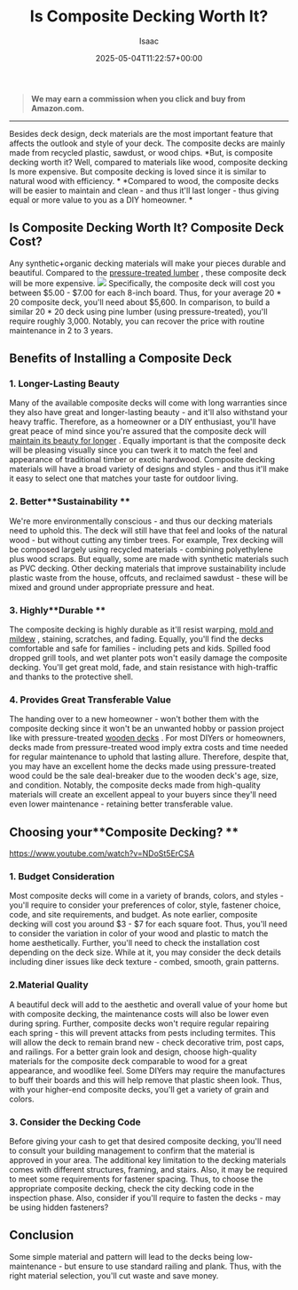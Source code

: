 ﻿---
author: Isaac
layout: post
title: Is Composite Decking Worth It?
date: '2025-05-04T11:22:57+00:00'
categories:
- DIY Paintings
tags: []
slug: /is-composite-decking-worth-it/
lastmod: 2025-05-07T12:21:28+03:00
---
> **We may earn a commission when you click and buy from Amazon.com.**
>

---
Besides deck design, deck materials are the most important feature that affects the outlook and style of your deck. The composite decks are mainly made from recycled plastic, sawdust, or wood chips.
*But, is composite decking worth it? Well, compared to materials like wood, composite decking Is more expensive. But composite decking is loved since it is similar to natural wood with efficiency. *
*Compared to wood, the composite decks will be easier to maintain and clean - and thus it'll last longer - thus giving equal or more value to you as a DIY homeowner. *
## Is Composite Decking Worth It? Composite Deck Cost?
Any synthetic+organic decking materials will make your pieces durable and beautiful. Compared to the
[pressure-treated lumber](https://pestpolicy.com/best-deck-stain-for-pressure-treated-wood/)
, these composite deck will be more expensive.
![](/assets/img/03/Is-Composite-Decking-Worth-It-300x200.jpg)
Specifically, the composite deck will cost you between $5.00 - $7.00 for each 8-inch board. Thus, for your average 20 * 20 composite deck, you'll need about $5,600.
In comparison, to build a similar 20 * 20 deck using pine lumber (using pressure-treated), you'll require roughly 3,000. Notably, you can recover the price with routine maintenance in 2 to 3 years.
## Benefits of Installing a Composite Deck
### 1. Longer-Lasting Beauty
Many of the available composite decks will come with long warranties since they also have great and longer-lasting beauty - and it'll also withstand your heavy traffic.
Therefore, as a homeowner or a DIY enthusiast, you'll have great peace of mind since you're assured that the composite deck will
[maintain its beauty for longer](https://pestpolicy.com/best-paint-for-outdoor-wood-furniture/)
.
Equally important is that the composite deck will be pleasing visually since you can twerk it to match the feel and appearance of traditional timber or exotic hardwood.
Composite decking materials will have a broad variety of designs and styles - and thus it'll make it easy to select one that matches your taste for outdoor living.
### 2. Better**Sustainability **
We're more environmentally conscious - and thus our decking materials need to uphold this. The deck will still have that feel and looks of the natural wood - but without cutting any timber trees.
For example, Trex decking will be composed largely using recycled materials - combining polyethylene plus wood scraps. But equally, some are made with synthetic materials such as PVC decking.
Other decking materials that improve sustainability include plastic waste from the house, offcuts, and reclaimed sawdust - these will be mixed and ground under appropriate pressure and heat.
### 3. Highly**Durable **
The composite decking is highly durable as it'll resist warping,
[mold and mildew](https://pestpolicy.com/mildew-resistant-paints/)
, staining, scratches, and fading.
Equally, you'll find the decks comfortable and safe for families - including pets and kids.
Spilled food dropped grill tools, and wet planter pots won't easily damage the composite decking.
You'll get great mold, fade, and stain resistance with high-traffic and thanks to the protective shell.
### 4. Provides Great Transferable Value
The handing over to a new homeowner - won't bother them with the composite decking since it won't be an unwanted hobby or passion project like with pressure-treated
[wooden decks](https://pestpolicy.com/best-gravity-feed-spray-gun-for-woodworking/)
.
For most DIYers or homeowners, decks made from pressure-treated wood imply extra costs and time needed for regular maintenance to uphold that lasting allure.
Therefore, despite that, you may have an excellent home the decks made using pressure-treated wood could be the sale deal-breaker due to the wooden deck's age, size, and condition.
Notably, the composite decks made from high-quality materials will create an excellent appeal to your buyers since they'll need even lower maintenance - retaining better transferable value.
## Choosing your**Composite Decking? **
https://www.youtube.com/watch?v=NDoSt5ErCSA
### 1. Budget Consideration
Most composite decks will come in a variety of brands, colors, and styles - you'll require to consider your preferences of color, style, fastener choice, code, and site requirements, and budget.
As note earlier, composite decking will cost you around $3 - $7 for each square foot. Thus, you'll need to consider the variation in color of your wood and plastic to match the home aesthetically.
Further, you'll need to check the installation cost depending on the deck size. While at it, you may consider the deck details including diner issues like deck texture - combed, smooth, grain patterns.
### 2.Material Quality
A beautiful deck will add to the aesthetic and overall value of your home but with composite decking, the maintenance costs will also be lower even during spring.
Further, composite decks won't require regular repairing each spring - this will prevent attacks from pests including termites. This will allow the deck to remain brand new - check decorative trim, post caps, and railings.
For a better grain look and design, choose high-quality materials for the composite deck comparable to wood for a great appearance, and woodlike feel.
Some DIYers may require the manufactures to buff their boards and this will help remove that plastic sheen look. Thus, with your higher-end composite decks, you'll get a variety of grain and colors.
### 3. Consider the Decking Code
Before giving your cash to get that desired composite decking, you'll need to consult your building management to confirm that the material is approved in your area.
The additional key limitation to the decking materials comes with different structures, framing, and stairs. Also, it may be required to meet some requirements for fastener spacing.
Thus, to choose the appropriate composite decking, check the city decking code in the inspection phase. Also, consider if you'll require to fasten the decks - may be using hidden fasteners?
## Conclusion
Some simple material and pattern will lead to the decks being low-maintenance - but ensure to use standard railing and plank. Thus, with the right material selection, you'll cut waste and save money.